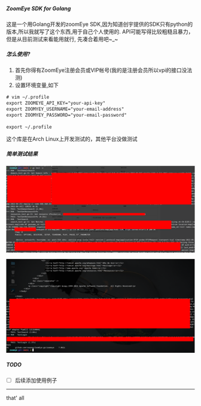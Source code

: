 ##### ZoomEye SDK for Golang
这是一个用Golang开发的zoomEye SDK,因为知道创宇提供的SDK只有python的版本,所以我就写了这个东西,用于自己个人使用的. API可能写得比较粗糙且暴力，但是从目前测试来看能用就行, 先凑合着用吧~_~


##### 怎么使用?
1. 首先你得有ZoomEye注册会员或VIP帐号(我的是注册会员所以vpi的接口没法测)
2. 设置环境变量,如下

```
# vim ~/.profile
export ZOOMEYE_API_KEY="your-api-key"
export ZOOMYEY_USERNAME="your-email-address"
export ZOOMYEY_PASSWORD="your-email-password"

export ~/.profile
```

这个库是在Arch Linux上开发测试的，其他平台没做测试


##### 简单测试结果
![测试结果](imgs/t1.png)

![测试结果](imgs/t2.png)


##### TODO
- [ ] 后续添加使用例子


---
that' all
